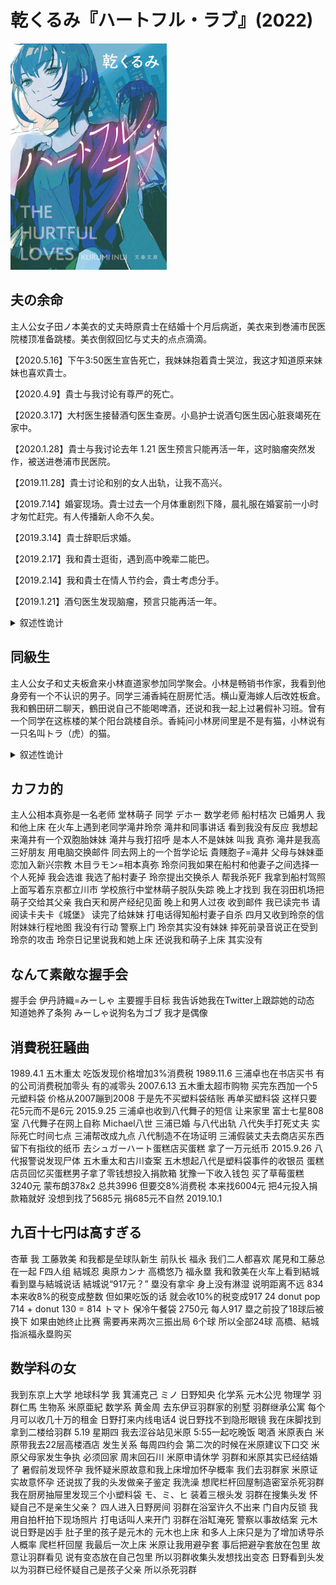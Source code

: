 # 乾くるみ『ハートフル・ラブ』(2022)

<img src=images/2022_cover.jpg width=250/>

## 夫の余命

主人公女子田ノ本美衣的丈夫時原貴士在结婚十个月后病逝，美衣来到巻浦市民医院楼顶准备跳楼。美衣倒叙回忆与丈夫的点点滴滴。

【2020.5.16】下午3:50医生宣告死亡，我妹妹抱着貴士哭泣，我这才知道原来妹妹也喜欢貴士。

【2020.4.9】貴士与我讨论有尊严的死亡。

【2020.3.17】大村医生接替酒匂医生查房。小島护士说酒匂医生因心脏衰竭死在家中。

【2020.1.28】貴士与我讨论去年 1.21 医生预言只能再活一年，这时脑瘤突然发作，被送进巻浦市民医院。

【2019.11.28】貴士讨论和别的女人出轨，让我不高兴。

【2019.7.14】婚宴现场。貴士过去一个月体重剧烈下降，晨礼服在婚宴前一小时才匆忙赶完。有人传播新人命不久矣。

【2019.3.14】貴士辞职后求婚。

【2019.2.17】我和貴士逛街，遇到高中晚辈二能巴。

【2019.2.14】我和貴士在情人节约会，貴士考虑分手。

【2019.1.21】酒匂医生发现脑瘤，预言只能再活一年。

<details><summary>叙述性诡计</summary>
死亡的是主人公美衣而不是貴士，故事以美衣灵魂的视点叙述。结尾美衣的灵魂向空中飞去，看到貴士与妹妹眼神勾搭。貴士之前差点死于心肌梗塞，因为害怕所以节食，导致体重下降。
</details>

## 同級生

主人公女子和丈夫板倉来小林直道家参加同学聚会。小林是畅销书作家，我看到他身旁有一个不认识的男子。同学三浦香純在厨房忙活。横山夏海嫁人后改姓板倉。我和鶴田研二聊天，鶴田说自己不能喝啤酒，还说和我一起上过暑假补习班。曾有一个同学在这栋楼的某个阳台跳楼自杀。香純问小林房间里是不是有猫，小林说有一只名叫トラ（虎）的猫。

<details><summary>叙述性诡计</summary>
鶴田研二被男生称作オザケン，女生称作尾崎，在这栋楼跳楼自杀，原因是被女主人公抛弃。只有女主人公能看到他的鬼魂。
</details>

## カフカ的

主人公相本真弥是一名老师
堂林萌子 同学
デホー 数学老师
船村桔次 已婚男人 我和他上床
在火车上遇到老同学滝井玲奈 滝井和同事讲话 看到我没有反应 我想起来滝井有一个双胞胎妹妹
滝井与我打招呼 是本人不是妹妹
叫我 真弥
滝井是我高三好朋友 用电脑交换邮件 同去网上的一个哲学论坛
貴賤胞子=滝井 父母与妹妹亜恋加入新兴宗教
木目ラモン=相本真弥
玲奈问我如果在船村和他妻子之间选择一个人死掉 我会选谁 我选了船村妻子
玲奈提出交换杀人 帮我杀死F
我拿到船村驾照 上面写着东京都立川市
学校旅行中堂林萌子脱队失踪 晚上才找到 我在羽田机场把萌子交给其父亲
我白天和房产经纪见面 晚上和男人过夜
收到邮件 我已读完书 请阅读卡夫卡《城堡》 读完了给妹妹
打电话得知船村妻子自杀
四月又收到玲奈的信 附妹妹行程地图
我没有行动 警察上门 玲奈其实没有妹妹 摔死前录音说正在受到玲奈的攻击
玲奈日记里说我和她上床 还说我和萌子上床 其实没有

## なんて素敵な握手会

握手会
伊丹詩織=みーしゃ 主要握手目标 我告诉她我在Twitter上跟踪她的动态 知道她养了条狗 みーしゃ说狗名为ゴブ
我才是偶像

## 消費税狂騒曲

1989.4.1 五木重太 吃饭发现价格增加3%消费税
1989.11.6 三浦卓也在书店买书 有的公司消费税加零头 有的减零头
2007.6.13 五木重太超市购物 买完东西加一个5元塑料袋 价格从2007蹦到2008 于是先不买塑料袋结账 再单买塑料袋 这样只要花5元而不是6元
2015.9.25 三浦卓也收到八代舞子的短信 让来家里 富士七星808室
八代舞子在网上自称 Michael八世
三浦已婚 与八代出轨
八代失手打死丈夫 实际死亡时间七点 三浦帮改成九点
八代制造不在场证明 三浦假装丈夫去商店买东西 留下有指纹的纸币
去シュガーハート蛋糕店买蛋糕
拿了一万元纸币
2015.9.26 八代报警说发现尸体
五木重太和古川查案
五木想起八代是塑料袋事件的收银员
蛋糕店员回忆买蛋糕男子拿了零钱想投入捐款箱 犹豫一下收入钱包
买了草莓蛋糕3240元 蒙布朗378x2 总共3996 但要交8%消费税
本来找6004元 把4元投入捐款箱就好 没想到找了5685元 捐685元不自然
2019.10.1

## 九百十七円は高すぎる

杏華 我
工藤敦美 和我都是垒球队新生
前队长 福永 我们二人都喜欢
尾見和工藤总在一起
F四人组 結城忍 奥原カンナ 高橋悠乃 福永塁
我和敦美在火车上看到結城 看到塁与結城说话 結城说“917元？”
塁没有拿伞 身上没有淋湿 说明距离不远
834 本来收8%的税变成整数 但如果吃饭的话 就会收10%的税变成917
24 donut pop 714 + donut 130 = 814
トマト 保冷午餐袋 2750元 每人917
塁之前投了18球后被换下 如果由她终止比赛 需要再来两次三振出局 6个球 所以全部24球
高橋、結城指派福永塁购买

## 数学科の女

我到东京上大学 地球科学
我 箕浦克己 ミノ
日野知央 化学系
元木公児 物理学
羽群仁馬 生物系
米原亜紀 数学系
黄金周 去东伊豆羽群家的别墅
羽群继承公寓 每个月可以收几十万的租金
日野打来内线电话4 说日野找不到隐形眼镜 我在床脚找到 拿到二楼给羽群
5.19 星期四 我去涩谷站见米原 5:55一起吃晚饭 喝酒 米原表白
米原带我去22层高楼酒店 发生关系
每周四约会 第二次的时候在米原建议下口交
米原父母家发生争执 必须回家 周末回石川
米原申请休学
羽群和米原其实已经结婚了 暑假前发现怀孕
我怀疑米原故意和我上床增加怀孕概率
我们去羽群家 米原证实故意怀孕 还说拔了我的头发做亲子鉴定
我洗澡 想爬栏杆回屋制造密室杀死羽群
我在厨房抽屉里发现三个小塑料袋 モ、ミ、ヒ 装着三根头发 羽群在搜集头发 怀疑自己不是亲生父亲？
四人进入日野房间 羽群在浴室许久不出来 门自内反锁
我用自拍杆拍下现场照片 打电话叫人来开门 羽群在浴缸淹死
警察以事故结案
元木说日野是凶手 肚子里的孩子是元木的
元木也上床
和多人上床只是为了增加诱导杀人概率
爬栏杆回屋
我最后一次上床 米原让我用避孕套 事后把避孕套放在包里 故意让羽群看见 说有变态放在自己包里 所以羽群收集头发想找出变态 日野看到头发以为羽群已经怀疑自己是孩子父亲 所以杀死羽群
